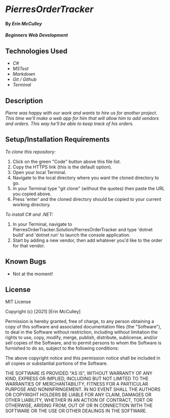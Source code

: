 # _PierresOrderTracker_

#### By _**Erin McCulley**_

#### _Beginners Web Development_

## Technologies Used

* _C#_
* _MSTest_
* _Markdown_
* _Git / Github_
* _Terminal_

## Description

_Pierre was happy with our work and wants to hire us for another project. This time we'll make a web app for him that will allow him to add vendors and orders. This way he'll be able to keep track of his orders._

## Setup/Installation Requirements

_To clone this repository:_

1. Click on the green "Code" button above this file list.
2. Copy the HTTPS link (this is the default option).
3. Open your local Terminal.
4. Navigate to the local directory where you want the cloned directory to go.
5. In your Terminal type "git clone" (without the quotes) then paste the URL you copied above. 
6. Press 'enter' and the cloned directory should be copied to your current working directory.

_To install C# and .NET:_

1. In your Terminal, navigate to PierresOrderTracker.Solution/PierresOrderTracker and type 'dotnet build' and 'dotnet run' to launch the console application.
2. Start by adding a new vendor, then add whatever you'd like to the order for that vendor. 


## Known Bugs

* Not at the moment!

## License
MIT License

Copyright (c) [2021] [Erin McCulley]

Permission is hereby granted, free of charge, to any person obtaining a copy
of this software and associated documentation files (the "Software"), to deal
in the Software without restriction, including without limitation the rights
to use, copy, modify, merge, publish, distribute, sublicense, and/or sell
copies of the Software, and to permit persons to whom the Software is
furnished to do so, subject to the following conditions:

The above copyright notice and this permission notice shall be included in all
copies or substantial portions of the Software.

THE SOFTWARE IS PROVIDED "AS IS", WITHOUT WARRANTY OF ANY KIND, EXPRESS OR
IMPLIED, INCLUDING BUT NOT LIMITED TO THE WARRANTIES OF MERCHANTABILITY,
FITNESS FOR A PARTICULAR PURPOSE AND NONINFRINGEMENT. IN NO EVENT SHALL THE
AUTHORS OR COPYRIGHT HOLDERS BE LIABLE FOR ANY CLAIM, DAMAGES OR OTHER
LIABILITY, WHETHER IN AN ACTION OF CONTRACT, TORT OR OTHERWISE, ARISING FROM,
OUT OF OR IN CONNECTION WITH THE SOFTWARE OR THE USE OR OTHER DEALINGS IN THE
SOFTWARE.